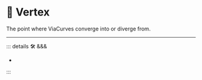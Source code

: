 
# 🔻 <via>Vertex</via>

The point where ViaCurves converge into or diverge from.

---

<!-- =================================================== -->
<!-- =================================================== -->
<!-- =================================================== -->
<!-- =================================================== -->
<!-- =================================================== -->
::: details 🛠 <dev>&&&</dev>

-

:::
